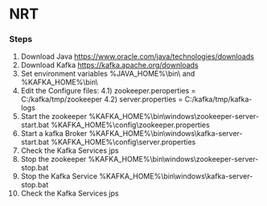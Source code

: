 # NRT

### Steps
1. Download Java https://www.oracle.com/java/technologies/downloads
2. Download Kafka https://kafka.apache.org/downloads
3. Set environment variables %JAVA_HOME%\bin\ and %KAFKA_HOME%\bin\
4. Edit the Configure files:
  4.1)  zookeeper.peroperties = C:/kafka/tmp/zookeeper
  4.2) server.properties  = C:/kafka/tmp/kafka-logs
5. Start the zookeeper %KAFKA_HOME%\bin\windows\zookeeper-server-start.bat %KAFKA_HOME%\config\zookeeper.properties
6. Start a kafka Broker %KAFKA_HOME%\bin\windows\kafka-server-start.bat %KAFKA_HOME%\config\server.properties
7. Check the Kafka Services jps
8. Stop the zookeeper %KAFKA_HOME%\bin\windows\zookeeper-server-stop.bat
9. Stop the Kafka Service %KAFKA_HOME%\bin\windows\kafka-server-stop.bat
10. Check the Kafka Services jps
